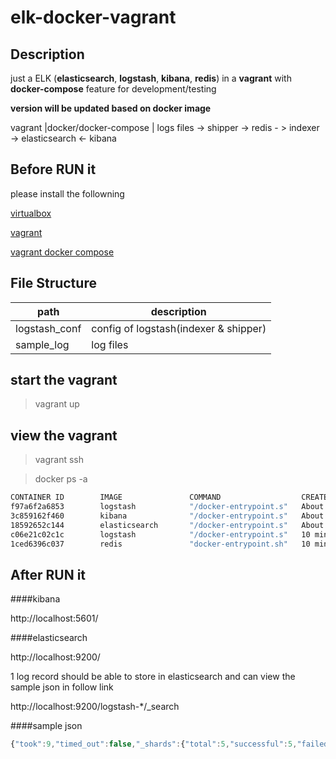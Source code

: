 # elk-docker-vagrant

## Description

just a ELK (<b>elasticsearch</b>, <b>logstash</b>, <b>kibana</b>, <b>redis</b>) in a <b>vagrant</b> with <b>docker-compose</b> feature for development/testing

<b>version will be updated based on docker image</b>

vagrant
|docker/docker-compose
|  logs files -> shipper -> redis - > indexer -> elasticsearch <- kibana

## Before RUN it

please install the followning

<a href="https://www.virtualbox.org/wiki/Downloads">virtualbox</a>

<a href="https://www.vagrantup.com/downloads.html">vagrant</a>

<a href="https://github.com/leighmcculloch/vagrant-docker-compose">vagrant docker compose</a>

## File Structure

| path	        	| description           				| 
| -----------------	|---------------------------------------| 
| logstash_conf     | config of logstash(indexer & shipper)      						|
| sample_log 		| log files       						|


## start the vagrant

> vagrant up

## view the vagrant

> vagrant ssh

> docker ps -a

```bash
CONTAINER ID        IMAGE               COMMAND                  CREATED              STATUS              PORTS                              NAMES
f97a6f2a6853        logstash            "/docker-entrypoint.s"   About a minute ago   Up About a minute   0.0.0.0:9601->9600/tcp             vagrant_indexer_1
3c859162f460        kibana              "/docker-entrypoint.s"   About a minute ago   Up About a minute   0.0.0.0:5601->5601/tcp             vagrant_kibana_1
18592652c144        elasticsearch       "/docker-entrypoint.s"   About a minute ago   Up About a minute   0.0.0.0:9200->9200/tcp, 9300/tcp   vagrant_elasticsearch_1
c06e21c02c1c        logstash            "/docker-entrypoint.s"   10 minutes ago       Up About a minute   0.0.0.0:9600->9600/tcp             vagrant_shipper_1
1ced6396c037        redis               "docker-entrypoint.sh"   10 minutes ago       Up About a minute   0.0.0.0:6379->6379/tcp             vagrant_redis_1
```

## After RUN it

####kibana

http://localhost:5601/

####elasticsearch

http://localhost:9200/

1 log record should be able to store in elasticsearch and can view the sample json in follow link

http://localhost:9200/logstash-*/_search


####sample json

```javascript
{"took":9,"timed_out":false,"_shards":{"total":5,"successful":5,"failed":0},"hits":{"total":1,"max_score":1.0,"hits":[{"_index":"logstash-2016.12.23","_type":"logs","_id":"75fa1b3824dd6e70989a1aac8112ec8ac7eddf83","_score":1.0,"_source":{"path":"/home/sample_log/hello.log","@timestamp":"2016-12-23T13:00:45.913Z","@uuid":"4f2907b2-fc3a-4e76-926c-74bcdf2adc8a","@version":"1","host":"c06e21c02c1c","fingerprint":"75fa1b3824dd6e70989a1aac8112ec8ac7eddf83","message":"hello, see it becoz u make it","tags":[]}}]}}
```


